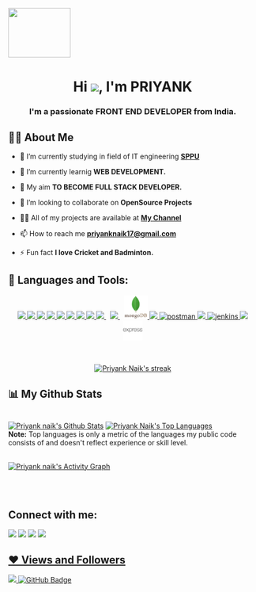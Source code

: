 <a href="#"><img width="50%" height="100px" src="https://deeswebverse.com/wp-content/uploads/2020/11/Programmer.png" height="175px"/></a>

<h1 align="center">Hi <img src="https://raw.githubusercontent.com/MartinHeinz/MartinHeinz/master/wave.gif" width="30px">, I'm PRIYANK</h1>
<h3 align="center">I'm a passionate FRONT END DEVELOPER from India.</h3>


## 🙋‍♂️ About Me

- 🔭 I’m currently studying in field of IT engineering **[SPPU](http://www.unipune.ac.in/)**

- 🌱 I’m currently learnig **WEB DEVELOPMENT.**

- 🌱 My aim **TO BECOME FULL STACK DEVELOPER.**

- 👯 I’m looking to collaborate on **OpenSource Projects**

- 👨‍💻 All of my projects are available at **[My Channel](https://www.youtube.com/channel/UCX26HQPm9aCgvf03yzh3bhg)**

- 📫 How to reach me **priyanknaik17@gmail.com**

- ⚡ Fun fact **I love Cricket and Badminton.**

## 🚀 Languages and Tools:

<p align="center"> 
    <a href="https://www.java.com" target="_blank"> <img src="https://img.icons8.com/color/48/000000/java-coffee-cup-logo.png"/> </a>
    <a href="https://reactjs.org/" target="_blank"> <img src="https://img.icons8.com/color/48/000000/react-native.png"/> </a>
    <a href="https://spring.io/projects/spring-boot" target="_blank"> <img src="https://img.icons8.com/color/48/000000/spring-logo.png"/> </a> 
    <a href="https://developer.mozilla.org/en-US/docs/Web/JavaScript" target="_blank"> <img src="https://img.icons8.com/color/48/000000/javascript.png"/> </a> 
    <a href="https://www.w3.org/html/" target="_blank"> <img src="https://img.icons8.com/color/48/000000/html-5.png"/> </a> 
    <a href="https://www.w3schools.com/css/" target="_blank"> <img src="https://img.icons8.com/color/48/000000/css3.png"/> </a> 
    <a href="https://getbootstrap.com" target="_blank"> <img src="https://img.icons8.com/color/48/000000/bootstrap.png"/> </a> 
    <a href="https://www.python.org" target="_blank"> <img src="https://img.icons8.com/color/48/000000/python.png"/> </a> 
    <a style="padding-right:8px;" href="https://nodejs.org" target="_blank"> <img src="https://img.icons8.com/color/48/000000/nodejs.png"/> </a> 
    <a style="padding-right:8px;" href="https://www.mysql.com/" target="_blank"> <img src="https://img.icons8.com/fluent/50/000000/mysql-logo.png"/> </a>
    <a href="https://www.mongodb.com/" target="_blank"> <img src="https://raw.githubusercontent.com/devicons/devicon/master/icons/mongodb/mongodb-original-wordmark.svg" alt="mongodb" width="48" height="48"/> </a> 
    <a href="https://firebase.google.com/" target="_blank"> <img src="https://img.icons8.com/color/48/000000/firebase.png"/> </a> 
    <a href="https://postman.com" target="_blank"> <img src="https://www.vectorlogo.zone/logos/getpostman/getpostman-icon.svg" alt="postman" width="45" height="45"/> </a>   
    <a href="https://git-scm.com/" target="_blank"> <img src="https://img.icons8.com/color/48/000000/git.png"/> </a> 
    <a href="https://www.jenkins.io" target="_blank"> <img src="https://www.vectorlogo.zone/logos/jenkins/jenkins-icon.svg" alt="jenkins" width="48" height="48"/> </a> 
    <a href="https://redux.js.org" target="_blank"> <img src="https://img.icons8.com/color/48/000000/c-plus-plus-logo.png"/></a>
    <a href="https://expressjs.com" target="_blank"> <img src="https://raw.githubusercontent.com/devicons/devicon/master/icons/express/express-original-wordmark.svg" alt="express" width="40" height="40"/> </a>
</p>

<!-- [![React Badge](https://img.shields.io/badge/-React-61DBFB?style=for-the-badge&labelColor=black&logo=react&logoColor=61DBFB)](#)  [![Javascript Badge](https://img.shields.io/badge/-Javascript-F0DB4F?style=for-the-badge&labelColor=black&logo=javascript&logoColor=F0DB4F)](#) [![Typescript Badge](https://img.shields.io/badge/-Typescript-007acc?style=for-the-badge&labelColor=black&logo=typescript&logoColor=007acc)](#) [![Nodejs Badge](https://img.shields.io/badge/-Nodejs-3C873A?style=for-the-badge&labelColor=black&logo=node.js&logoColor=3C873A)](#) [![GraphQL Badge](https://img.shields.io/badge/-GraphQl-e535ab?style=for-the-badge&labelColor=black&logo=node.js&logoColor=e535ab)](#) -->
<br/>

<p align="center">
    <a href="https://github.com/NAIKPRIYANK/github-readme-streak-stats">
        <img title="🔥 Get streak stats for your profile at git.io/streak-stats" alt="Priyank Naik's streak" src="https://github-readme-streak-stats.herokuapp.com/?user=NAIKPRIYANK&theme=black-ice&hide_border=true&stroke=0000&background=060A0CD0"/>
    </a>
</p>

## 📊 My Github Stats

  <br/>
    <a href="https://github.com/NAIKPRIYANK/github-readme-stats"><img alt="Priyank naik's Github Stats" src="https://github-readme-stats.vercel.app/api?username=NAIKPRIYANK&show_icons=true&count_private=true&theme=react&hide_border=true&bg_color=0D1117" /></a>
  <a href="https://github.com/NAIKPRIYANK/github-readme-stats"><img alt="Priyank Naik's Top Languages" src="https://github-readme-stats.vercel.app/api/top-langs/?username=NAIKPRIYANK&langs_count=8&count_private=true&layout=compact&theme=react&hide_border=true&bg_color=0D1117" /></a>
  <br/>
  <b>Note:</b> Top languages is only a metric of the languages my public code consists of and doesn't reflect experience or skill level.


<br/>
<br/>

<a href="https://github.com/SubhamRaoniar28/github-readme-activity-graph"><img alt="Priyank naik's Activity Graph" src="https://activity-graph.herokuapp.com/graph?username=NAIKPRIYANK&bg_color=0D1117&color=5BCDEC&line=5BCDEC&point=FFFFFF&hide_border=true" /></a>

<br/>
<br/>

## Connect with me:
<p align="left">

<a href = "https://www.linkedin.com/in/priyank-naik-99a695207"><img src="https://img.icons8.com/fluent/48/000000/linkedin.png"/></a>
<a href = "https://twitter.com/PRIYNAIK"><img src="https://img.icons8.com/fluent/48/000000/twitter.png"/></a>
<a href = "https://www.instagram.com/ll__.comrade.__ll"><img src="https://img.icons8.com/fluent/48/000000/instagram-new.png"/></a>
<a href = "https://www.facebook.com/priyank.naik.334"><img src="https://img.icons8.com/color/48/000000/facebook-new.png"/>
</p>

## ❤ Views and Followers
<a href="https://github.com/Meghna-DAS/github-profile-views-counter">
    <img src="https://komarev.com/ghpvc/?username=NAIKPRIYANK">
</a>
<a href="https://github.com/NAIKPRIYANK?tab=followers"><img src="https://img.shields.io/github/followers/NAIKPRIYANK?label=Followers&style=social" alt="GitHub Badge"></a>
